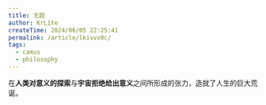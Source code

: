 ```yaml
---
title: 无题
author: KrLite
createTime: 2024/06/05 22:25:41
permalink: /article/lkivvv0c/
tags:
  - camus
  - philosophy
---
```


在**人类对意义的探索**与**宇宙拒绝给出意义**之间所形成的张力，造就了人生的巨大荒诞。

<!-- more -->
